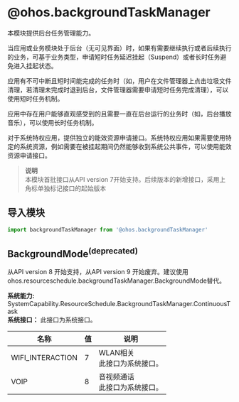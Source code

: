 # @ohos.backgroundTaskManager    
本模块提供后台任务管理能力。  
  
当应用或业务模块处于后台（无可见界面）时，如果有需要继续执行或者后续执行的业务，可基于业务类型，申请短时任务延迟挂起（Suspend）或者长时任务避免进入挂起状态。  
  
应用有不可中断且短时间能完成的任务时（如，用户在文件管理器上点击垃圾文件清理，若清理未完成时退到后台，文件管理器需要申请短时任务完成清理），可以使用短时任务机制。  
  
应用中存在用户能够直观感受到的且需要一直在后台运行的业务时（如，后台播放音乐），可以使用长时任务机制。  
  
对于系统特权应用，提供独立的能效资源申请接口。系统特权应用如果需要使用特定的系统资源，例如需要在被挂起期间仍然能够收到系统公共事件，可以使用能效资源申请接口。  
> **说明**   
>本模块首批接口从API version 7开始支持。后续版本的新增接口，采用上角标单独标记接口的起始版本  
  
## 导入模块  
  
```js    
import backgroundTaskManager from '@ohos.backgroundTaskManager'    
```  
    
## BackgroundMode<sup>(deprecated)</sup>    
从API version 8 开始支持，从API version 9 开始废弃。建议使用ohos.resourceschedule.backgroundTaskManager.BackgroundMode替代。    
    
 **系统能力:**  SystemCapability.ResourceSchedule.BackgroundTaskManager.ContinuousTask    
 **系统接口：** 此接口为系统接口。    
    
| 名称 | 值 | 说明 |  
| --------| --------| --------|  
| WIFI_INTERACTION | 7 | WLAN相关<br />此接口为系统接口。 |  
| VOIP | 8 | 音视频通话<br />此接口为系统接口。 |  
